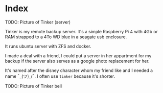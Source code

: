 # Index

TODO: Picture of Tinker (server)

Tinker is my remote backup server. It's a simple Raspberry Pi 4 with 4Gb or RAM strapped to a 4To WD blue in a seagate usb enclosure.

It runs ubuntu server with ZFS and docker.

I made a deal with a friend, I could put a server in her appartment for my backup if the server also serves as a google photo replacement for her.

It's named after the disney character whom my friend like and I needed a name ¯\_(ツ)\_/¯. I often use `tinker` because it's shorter.

TODO: Picture of Tinker bell